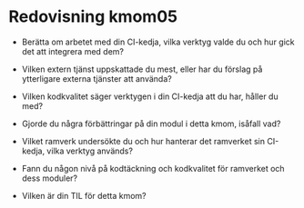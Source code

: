 ---
---
Redovisning kmom05
=========================
- Berätta om arbetet med din CI-kedja, vilka verktyg valde du och hur gick det att integrera med dem?

- Vilken extern tjänst uppskattade du mest, eller har du förslag på ytterligare externa tjänster att använda?

- Vilken kodkvalitet säger verktygen i din CI-kedja att du har, håller du med?

- Gjorde du några förbättringar på din modul i detta kmom, isåfall vad?

- Vilket ramverk undersökte du och hur hanterar det ramverket sin CI-kedja, vilka verktyg används?

- Fann du någon nivå på kodtäckning och kodkvalitet för ramverket och dess moduler?

- Vilken är din TIL för detta kmom?
